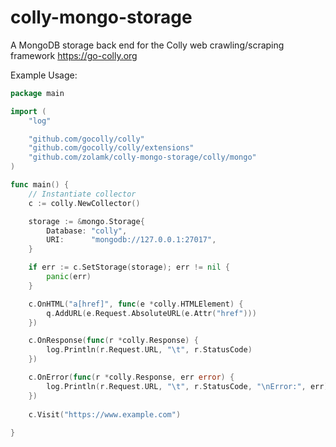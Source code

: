 # colly-mongo-storage
A MongoDB storage back end for the Colly web crawling/scraping framework https://go-colly.org

Example Usage:

```go
package main

import (
	"log"

	"github.com/gocolly/colly"
	"github.com/gocolly/colly/extensions"
	"github.com/zolamk/colly-mongo-storage/colly/mongo"
)

func main() {
	// Instantiate collector
	c := colly.NewCollector()

	storage := &mongo.Storage{
		Database: "colly",
		URI:      "mongodb://127.0.0.1:27017",
	}

	if err := c.SetStorage(storage); err != nil {
        panic(err)
    }

	c.OnHTML("a[href]", func(e *colly.HTMLElement) {
		q.AddURL(e.Request.AbsoluteURL(e.Attr("href")))
	})

	c.OnResponse(func(r *colly.Response) {
		log.Println(r.Request.URL, "\t", r.StatusCode)
	})

	c.OnError(func(r *colly.Response, err error) {
		log.Println(r.Request.URL, "\t", r.StatusCode, "\nError:", err)
    })
    
    c.Visit("https://www.example.com")
    
}


```
